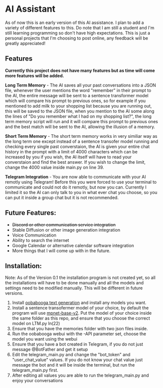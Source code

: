   # **AI Assistant**

As of now this is an early version of this AI assistance. I plan to add a variety of different features to this. Do note that I am still a student and I'm still learning programming so don't have high expectations. This is just a personal projects that I'm choosing to post online, any feedback will be greatly appreciated!

  ## **Features**
**Currently this project does not have many features but as time will come more features will be added.**

**Long Term Memory** -
  The AI saves all your past conversations into a JSON file, whenever the user mentions the word "remember" in their prompt to the AI, the entire message will be sent     to a sentence transformer model which will compare his prompt to previous ones, so for example if you mentioned to add milk to your shopping list because you are        running out, this will be saved to the JSON file, when you mention to the AI some along the lines of "Do you remember what I had on my shopping list?", the long term    memory script will run and it will compare this prompt to previous ones and the best match will be sent to the AI, allowing the illusion of a memory.

**Short Term Memory** - 
  The short term memory works in very similiar way as the long term one except instead of a sentence transofer model running and checking every single past                converstaion, the AI is given your entire chat history in the prompt with a limit of 4000 characters which can be increased by you if you wish, the AI itself will have to read your converstaion and find the best answer. If you wish to change the limit, change the 4000 value inside main.py on line 39.

**Telegram Integration** -
 You are now able to communicate with your AI remotly using Telegram! Before this you were forced to use your terminal to communicate and could not do it remotly, but    now you can. Currently I limited it so the AI can only talk to you in what ever chat you choose, so you can put it inside a group chat but it is not recommended.


## **Future Features:**
  - ~~Discord or other communication service integration~~
  - Stable Diffusion or other image generation integration
  - Voice Communication
  - Ability to search the internet
  - Google Calendar or alternative calendar software integration
  - More things that I will come up with in the future.


  ## **Installation:**
Note: As of the Version 0.1 the installation program is not created yet, so all the installations will have to be done manually and all the models and settings need to be modified manually. This will be different in future versions.

1. Install [oobabooga text generation](https://github.com/oobabooga/text-generation-webui) and install any models you want. 
2. Install a sentence transofermer model of your choice, by default the program will use [mpnet-base-v2](https://huggingface.co/sentence-transformers/all-mpnet-base-v2). Put the model of your choice inside the same folder as this repo, and ensure that you choose the correct model on LTM.py ln(22)
3. Ensure that you have the memories folder with two json files inside.
4. Run the oobabooga webui with the -API parameter set, choose the model you want using the webui
5. Ensure that you have a bot created in Telegram, if you do not just message @BotFather and get it setup
6. Edit the telegram_main.py and change the "bot_token" and "user_chat_value" values. If you do not know your chat value just message the bot and it will be inside the terminal, but run the telegram_main.py first.
7. After editing all values you are able to run the telegram_main.py and enjoy your conversations

